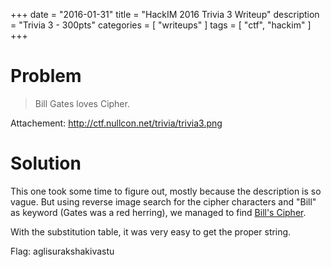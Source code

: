 +++
date        = "2016-01-31"
title       = "HackIM 2016 Trivia 3 Writeup"
description = "Trivia 3 - 300pts"
categories  = [ "writeups" ]
tags        = [ "ctf", "hackim" ]
+++

# Problem
> Bill Gates loves Cipher.

Attachement: http://ctf.nullcon.net/trivia/trivia3.png

# Solution

This one took some time to figure out, mostly because the description is so vague. But using reverse image search for the cipher characters and "Bill" as keyword (Gates was a red herring), we managed to find [Bill's Cipher](http://gravityfalls.wikia.com/wiki/List_of_cryptograms/Books#Bill.27s_symbol_substitution_cipher).

With the substitution table, it was very easy to get the proper string.

Flag: aglisurakshakivastu

